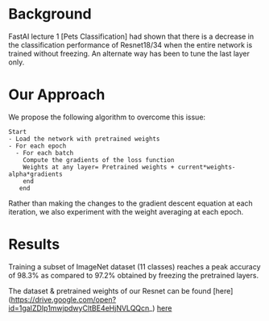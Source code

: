 
# Background
FastAI lecture 1 [Pets Classification] had shown that there is a decrease in the
classification performance of Resnet18/34 when the entire network is trained without freezing.
An alternate way has been to tune the last layer only.

# Our Approach

We propose the following algorithm to overcome this issue:
```
Start
- Load the network with pretrained weights 
- For each epoch
  - For each batch 
    Compute the gradients of the loss function
    Weights at any layer= Pretrained weights + current*weights- alpha*gradients 
    end
   end
```
Rather than making the changes to the gradient descent equation at each iteration, we also experiment with the weight averaging at each epoch. 

# Results 
Training a subset of ImageNet dataset (11 classes) reaches a peak accuracy of 98.3% as compared to 97.2% obtained by freezing the pretrained layers. 

The dataset & pretrained weights of our Resnet can be found  [here] (https://drive.google.com/open?id=1gaIZDIp1mwjpdwyCltBE4eHjNVLQQcn_)
[here](https://drive.google.com/open?id=1gaIZDIp1mwjpdwyCltBE4eHjNVLQQcn)
